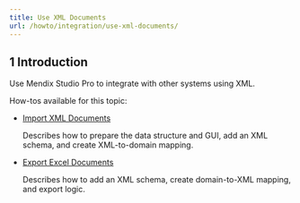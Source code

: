 ```yaml
---
title: Use XML Documents
url: /howto/integration/use-xml-documents/
---
```


## 1 Introduction 

Use Mendix Studio Pro to integrate with other systems using XML. 

How-tos available for this topic:

* [Import XML Documents](/howto/integration/importing-xml-documents/)

    Describes how to prepare the data structure and GUI, add an XML schema, and create XML-to-domain mapping.

* [Export Excel Documents](/howto/integration/export-xml-documents/)

    Describes how to add an XML schema, create domain-to-XML mapping, and export logic.
